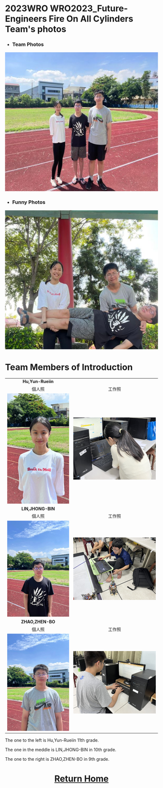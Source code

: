 2023WRO WRO2023_Future-Engineers Fire On All Cylinders  
Team's photos  
====
- ### Team Photos  
<div align="center"><img src="team_photo.jpg" width = "562" height = "456" alt="圖體照"  />  </div>  

- ### Funny Photos  
<div align="center"><img src="funny_photo.jpg" width = "562" height = "456" alt="趣味照" /> </div>  

# Team Members of Introduction  
|        |        | 
| :----: | :----: |  
| __Hu,Yun-Rueiin__  |
|  個人照 | 工作照 |
| <img src="Hu.jpg" alt="Image"> | <img src="hu_work.jpg" alt="Image"> |
| __LIN,JHONG-BIN__  |
| 個人照  |  工作照   |    
| <img src="lin.jpg" alt="Image"> | <img src="IMG_8198.JPG" alt="Image"> |
| __ZHAO,ZHEN-BO__  |
|  個人照  |  工作照   |   
| <img src="Bo.jpg" alt="Image"> | <img src="IMG_8202.JPG" alt="Image"> |   


The one to the left is Hu,Yun-Rueiin 11th grade.  

The one in the meddle is LIN,JHONG-BIN in 10th grade.  

The one to the right is ZHAO,ZHEN-BO in 9th grade.  

# <div align="center">[Return Home](../)</div>  

